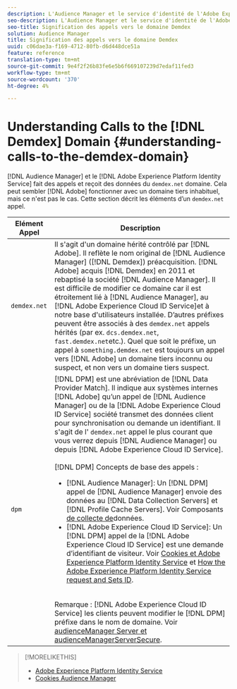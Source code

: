 ```yaml
---
description: L'Audience Manager et le service d'identité de l'Adobe Experience Platform appellent et reçoivent les données du domaine demdex.net. Il peut sembler que Adobe travaille avec un domaine tiers inhabituel, mais ce n'est pas le cas. Cette section décrit les éléments d’un appel demdex.net.
seo-description: L'Audience Manager et le service d'identité de l'Adobe Experience Platform appellent et reçoivent les données du domaine demdex.net. Il peut sembler que Adobe travaille avec un domaine tiers inhabituel, mais ce n'est pas le cas. Cette section décrit les éléments d’un appel demdex.net.
seo-title: Signification des appels vers le domaine Demdex
solution: Audience Manager
title: Signification des appels vers le domaine Demdex
uuid: c06dae3a-f169-4712-80fb-d6d448dce51a
feature: reference
translation-type: tm+mt
source-git-commit: 9e4f2f26b83fe6e5b6f669107239d7edaf11fed3
workflow-type: tm+mt
source-wordcount: '370'
ht-degree: 4%

---
```



# Understanding Calls to the [!DNL Demdex] Domain {#understanding-calls-to-the-demdex-domain}

[!DNL Audience Manager] et le [!DNL Adobe Experience Platform Identity Service] fait des appels et reçoit des données du `demdex.net` domaine. Cela peut sembler [!DNL Adobe] fonctionner avec un domaine tiers inhabituel, mais ce n&#39;est pas le cas. Cette section décrit les éléments d’un `demdex.net` appel.

| Elément Appel | Description |
|---|---|
| `demdex.net` | Il s&#39;agit d&#39;un domaine hérité contrôlé par [!DNL Adobe]. Il reflète le nom original de [!DNL Audience Manager] ([!DNL Demdex]) préacquisition. [!DNL Adobe] acquis [!DNL Demdex] en 2011 et rebaptisé la société [!DNL Audience Manager]. Il est difficile de modifier ce domaine car il est étroitement lié à [!DNL Audience Manager], au [!DNL Adobe Experience Cloud ID Service]et à notre base d&#39;utilisateurs installée. D’autres préfixes peuvent être associés à des `demdex.net` appels hérités (par ex. `dcs.demdex.net`, `fast.demdex.net`etc.). Quel que soit le préfixe, un appel à `something.demdex.net` est toujours un appel vers [!DNL Adobe] un domaine tiers inconnu ou suspect, et non vers un domaine tiers suspect. |
| `dpm` | [!DNL DPM] est une abréviation de [!DNL Data Provider Match]. Il indique aux systèmes internes [!DNL Adobe] qu’un appel de [!DNL Audience Manager] ou de la [!DNL Adobe Experience Cloud ID Service] société transmet des données client pour synchronisation ou demande un identifiant. Il s&#39;agit de l&#39; `demdex.net` appel le plus courant que vous verrez depuis [!DNL Audience Manager] ou depuis [!DNL Adobe Experience Cloud ID Service]. <br><br>[!DNL DPM] Concepts de base des appels : <ul><li>[!DNL Audience Manager]: Un [!DNL DPM] appel de [!DNL Audience Manager] envoie des données au [!DNL Data Collection Servers] et [!DNL Profile Cache Servers]. Voir Composants [de collecte de](../reference/system-components/components-data-collection.md)données.</li><li>[!DNL Adobe Experience Cloud ID Service]: Un [!DNL DPM] appel de la [!DNL Adobe Experience Cloud ID Service] est une demande d’identifiant de visiteur. Voir [Cookies et Adobe Experience Platform Identity Service](https://docs.adobe.com/content/help/en/id-service/using/intro/cookies.html) et [How the Adobe Experience Platform Identity Service request and Sets ID](https://docs.adobe.com/content/help/en/id-service/using/intro/id-request.html).</li></ul><br>Remarque : [!DNL Adobe Experience Cloud ID Service] les clients peuvent modifier le [!DNL DPM] préfixe dans le nom de domaine. Voir [audienceManager Server et audienceManagerServerSecure](https://docs.adobe.com/content/help/en/id-service/using/id-service-api/configurations/subdomain-config.html). |

>[!MORELIKETHIS]
>
>* [Adobe Experience Platform Identity Service](https://docs.adobe.com/content/help/en/id-service/using/home.html)
>* [Cookies Audience Manager](https://docs.adobe.com/content/help/en/core-services/interface/ec-cookies/cookies-am.html)

